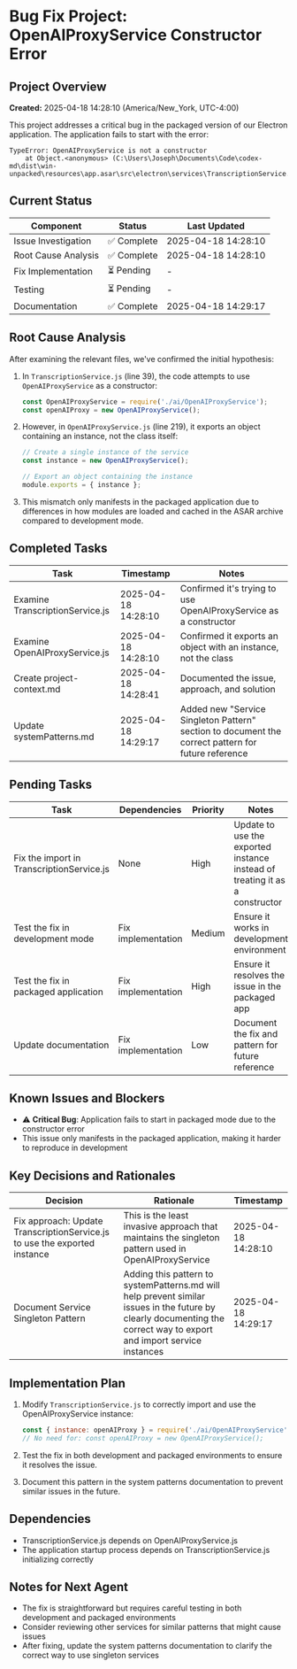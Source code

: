 # Bug Fix Project: OpenAIProxyService Constructor Error

## Project Overview
**Created:** 2025-04-18 14:28:10 (America/New_York, UTC-4:00)

This project addresses a critical bug in the packaged version of our Electron application. The application fails to start with the error:

```
TypeError: OpenAIProxyService is not a constructor
    at Object.<anonymous> (C:\Users\Joseph\Documents\Code\codex-md\dist\win-unpacked\resources\app.asar\src\electron\services\TranscriptionService.js:39:21)
```

## Current Status

| Component | Status | Last Updated |
|-----------|--------|--------------|
| Issue Investigation | ✅ Complete | 2025-04-18 14:28:10 |
| Root Cause Analysis | ✅ Complete | 2025-04-18 14:28:10 |
| Fix Implementation | ⏳ Pending | - |
| Testing | ⏳ Pending | - |
| Documentation | ✅ Complete | 2025-04-18 14:29:17 |

## Root Cause Analysis

After examining the relevant files, we've confirmed the initial hypothesis:

1. In `TranscriptionService.js` (line 39), the code attempts to use `OpenAIProxyService` as a constructor:
   ```javascript
   const OpenAIProxyService = require('./ai/OpenAIProxyService');
   const openAIProxy = new OpenAIProxyService();
   ```

2. However, in `OpenAIProxyService.js` (line 219), it exports an object containing an instance, not the class itself:
   ```javascript
   // Create a single instance of the service
   const instance = new OpenAIProxyService();
   
   // Export an object containing the instance
   module.exports = { instance };
   ```

3. This mismatch only manifests in the packaged application due to differences in how modules are loaded and cached in the ASAR archive compared to development mode.

## Completed Tasks
| Task | Timestamp | Notes |
|------|-----------|-------|
| Examine TranscriptionService.js | 2025-04-18 14:28:10 | Confirmed it's trying to use OpenAIProxyService as a constructor |
| Examine OpenAIProxyService.js | 2025-04-18 14:28:10 | Confirmed it exports an object with an instance, not the class |
| Create project-context.md | 2025-04-18 14:28:41 | Documented the issue, approach, and solution |
| Update systemPatterns.md | 2025-04-18 14:29:17 | Added new "Service Singleton Pattern" section to document the correct pattern for future reference |

## Pending Tasks
| Task | Dependencies | Priority | Notes |
|------|--------------|----------|-------|
| Fix the import in TranscriptionService.js | None | High | Update to use the exported instance instead of treating it as a constructor |
| Test the fix in development mode | Fix implementation | Medium | Ensure it works in development environment |
| Test the fix in packaged application | Fix implementation | High | Ensure it resolves the issue in the packaged app |
| Update documentation | Fix implementation | Low | Document the fix and pattern for future reference |

## Known Issues and Blockers
- ⚠️ **Critical Bug**: Application fails to start in packaged mode due to the constructor error
- This issue only manifests in the packaged application, making it harder to reproduce in development

## Key Decisions and Rationales

| Decision | Rationale | Timestamp |
|----------|-----------|-----------|
| Fix approach: Update TranscriptionService.js to use the exported instance | This is the least invasive approach that maintains the singleton pattern used in OpenAIProxyService | 2025-04-18 14:28:10 |
| Document Service Singleton Pattern | Adding this pattern to systemPatterns.md will help prevent similar issues in the future by clearly documenting the correct way to export and import service instances | 2025-04-18 14:29:17 |

## Implementation Plan

1. Modify `TranscriptionService.js` to correctly import and use the OpenAIProxyService instance:
   ```javascript
   const { instance: openAIProxy } = require('./ai/OpenAIProxyService');
   // No need for: const openAIProxy = new OpenAIProxyService();
   ```

2. Test the fix in both development and packaged environments to ensure it resolves the issue.

3. Document this pattern in the system patterns documentation to prevent similar issues in the future.

## Dependencies

- TranscriptionService.js depends on OpenAIProxyService.js
- The application startup process depends on TranscriptionService.js initializing correctly

## Notes for Next Agent

- The fix is straightforward but requires careful testing in both development and packaged environments
- Consider reviewing other services for similar patterns that might cause issues
- After fixing, update the system patterns documentation to clarify the correct way to use singleton services